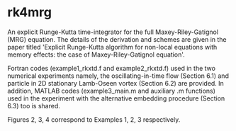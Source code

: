 # rk4mrg
An explicit Runge-Kutta time-integrator for the full Maxey-Riley-Gatignol (MRG) equation. The details of the derivation and schemes are given in the paper titled 'Explicit Runge-Kutta algorithm for non-local equations with memory effects: the case of Maxey-Riley-Gatignol equation'.

Fortran codes (example1_rkxtd.f and example2_rkxtd.f) used in the two numerical experiments namely, the oscillating-in-time flow (Section 6.1) and particle in 2D stationary Lamb-Oseen vortex (Section 6.2) are provided. In addition, MATLAB codes (example3_main.m and auxiliary .m functions) used in the experiment with the alternative embedding procedure (Section 6.3) too is shared.

Figures 2, 3, 4 correspond to Examples 1, 2, 3 respectively.
